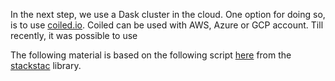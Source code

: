 In the next step, we use a Dask cluster in the cloud. One option for doing so, is to use [coiled.io](https://www.coiled.io/). 
Coiled can be used with AWS, Azure or GCP account. 
Till recently, it was possible to use 

The following material is based on the following script [here](https://stackstac.readthedocs.io/en/latest/examples/cluster.html) from the [stackstac](https://stackstac.readthedocs.io/en/latest/index.html#) library.

 
